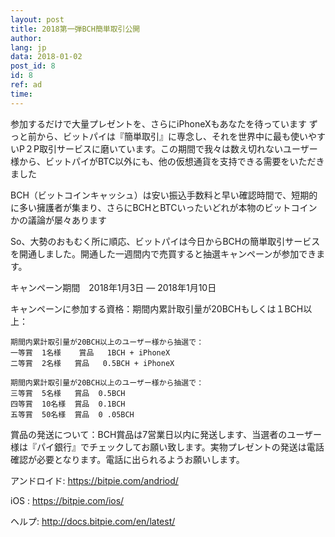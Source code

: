 ```yaml
---
layout: post
title: 2018第一弾BCH簡単取引公開
author: 
lang: jp
data: 2018-01-02
post_id: 8
id: 8
ref: ad
time: 
---
```


参加するだけで大量プレゼントを、さらにiPhoneXもあなたを待っています
ずっと前から、ビットパイは『簡単取引』に専念し、それを世界中に最も使いやすいP２P取引サービスに磨いています。この期間で我々は数え切れないユーザー様から、ビットパイがBTC以外にも、他の仮想通貨を支持できる需要をいただきました


BCH（ビットコインキャッシュ）は安い振込手数料と早い確認時間で、短期的に多い擁護者が集まり、さらにBCHとBTCいったいどれが本物のビットコインかの議論が屡々あります

So、大勢のおもむく所に順応、ビットパイは今日からBCHの簡単取引サービスを開通しました。開通した一週間内で売買すると抽選キャンペーンが参加できます。

キャンペーン期間　2018年1月3日 — 2018年1月10日

キャンペーンに参加する資格：期間内累計取引量が20BCHもしくは１BCH以上：
```
期間内累計取引量が20BCH以上のユーザー様から抽選で：
一等賞  1名様    賞品   1BCH + iPhoneX
二等賞  2名様   賞品   0.5BCH + iPhoneX

期間内累計取引量が20BCH以上のユーザー様から抽選で：
三等賞  5名様   賞品  0.5BCH
四等賞  10名様  賞品  0.1BCH
五等賞  50名様  賞品  0 .05BCH
```


賞品の発送について：BCH賞品は7営業日以内に発送します、当選者のユーザー様は『パイ銀行』でチェックしてお願い致します。実物プレゼントの発送は電話確認が必要となります。電話に出られるようお願いします。



アンドロイド: <a class="link_app android" href="https://bitpie.com/android/" target="_blank">https://bitpie.com/andriod/</a>

iOS : <a class="link_app ios" href="https://bitpie.com/ios/" target="_blank">https://bitpie.com/ios/</a>

ヘルプ:  <a class="link_app" href="http://docs.bitpie.com/en/latest/" target="_blank">http://docs.bitpie.com/en/latest/</a>